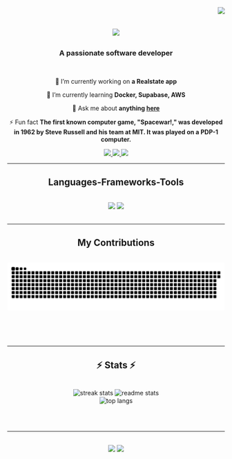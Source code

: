 <img align="right" src="https://visitor-badge.laobi.icu/badge?page_id=jossi30.jossi30" />

<h1 align="center">
    <img src="https://readme-typing-svg.herokuapp.com/?font=Righteous&size=35&center=true&vCenter=true&width=500&height=70&duration=4000&lines=Hi+There!+👋;+I'm+Yosief+G.+Hailay!;Welcome;+I'm+Yosief+G.+Hailay!;" />
</h1>

<h3 align="center">A passionate software developer</h3>

<br/>

<div align="center">
 
 🔭 I’m currently working on **a Realstate app**
 
 🌱 I’m currently learning **Docker, Supabase, AWS**

💬 Ask me about **anything [here](https://github.com/jossi30/jossi30/issues)**

⚡ Fun fact **The first known computer game, "Spacewar!," was developed in 1962 by Steve Russell and his team at MIT. It was played on a PDP-1 computer.**

 </div>
 
<div align="center"> 
  <a href="mailto:yosiefghaylay@gmail.com">
    <img src="https://img.shields.io/badge/Gmail-333333?style=for-the-badge&logo=gmail&logoColor=red" />
  </a>
  <a href="https://www.linkedin.com/in/yosief-g-hailay-290277213/" target="_blank">
    <img src="https://img.shields.io/badge/LinkedIn-0077B5?style=for-the-badge&logo=linkedin&logoColor=white" target="_blank" />
  </a>
  <a href="https://x.com/jossi30_" target="_blank">
     <img src="https://img.shields.io/badge/X(twitter)-000000?style=for-the-badge&logo=X&logoColor=white" target="_blank" /> <!-- sqlite, safari, google-chrome are other good icon options -->
  </a>
</div>

 <hr/>
 
<h2 align="center"> Languages-Frameworks-Tools </h2>
<br/>
<div align="center">
    <img src="https://skillicons.dev/icons?i=react,nextjs,vite,html,css,vscode,github,figma,tailwind,git,pycharm,linux" />
    <img src="https://skillicons.dev/icons?i=nodejs,python,javascript,typescript,flask,mongodb,ruby,java,mysql,rails,django" /><br>
</div>

<br/>
<hr/>

<div align="center">
  <h2> My Contributions </h2>
  <br>
  <img alt="snake eating my contributions" src="https://raw.githubusercontent.com/jossi30/jossi30/output/github-contribution-grid-snake.svg" />
  
  <br/><br/><br/>
</div>

<hr/>

<h2 align="center">⚡ Stats ⚡</h2>
<br>
<div align=center>
  <img width=390 src="https://streak-stats.demolab.com/?user=jossi30&count_private=true&theme=react&border_radius=10" alt="streak stats"/>
  <img width=390 src="https://github-readme-stats.vercel.app/api?username=jossi30&count_private=true&show_icons=true&theme=react&rank_icon=github&border_radius=10" alt="readme stats" />
  <br/>
  <img width=325 align="center" src="https://github-readme-stats.vercel.app/api/top-langs/?username=jossi30&hide=HTML&langs_count=8&layout=compact&theme=react&border_radius=10&size_weight=0.5&count_weight=0.5&exclude_repo=github-readme-stats" alt="top langs" />
</div>

<br/><br/>

<hr/>

<br/>

<div align="center">
<a href='' target='_blank'><img src="https://readme-typing-svg.herokuapp.com/?font=Righteous&size=35&center=true&vCenter=true&width=500&height=70&duration=4000&lines=Check+out+My+Repos;" /></a>
<a href=''><img src="https://readme-typing-svg.herokuapp.com/?font=Righteous&size=35&center=true&vCenter=true&width=500&height=70&duration=4000&lines=Let's+connect;" /></a></a>    
</div>

<br/>
